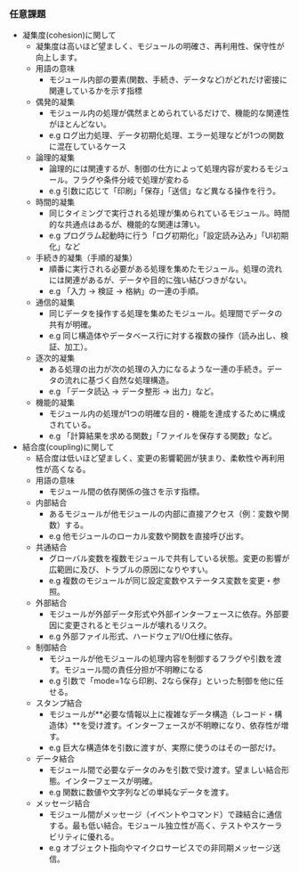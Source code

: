 ### 任意課題

- 凝集度(cohesion)に関して
    - 凝集度は高いほど望ましく、モジュールの明確さ、再利用性、保守性が向上します。
    - 用語の意味
        - モジュール内部の要素(関数、手続き、データなど)がどれだけ密接に関連しているかを示す指標
    - 偶発的凝集
      - モジュール内の処理が偶然まとめられているだけで、機能的な関連性がほとんどない。
      - e.g ログ出力処理、データ初期化処理、エラー処理などが1つの関数に混在しているケース
    - 論理的凝集
      - 論理的には関連するが、制御の仕方によって処理内容が変わるモジュール。フラグや条件分岐で処理が変わる
      - e.g 引数に応じて「印刷」「保存」「送信」など異なる操作を行う。
    - 時間的凝集
      - 同じタイミングで実行される処理が集められているモジュール。時間的な共通点はあるが、機能的な関連は薄い。
      - e.g プログラム起動時に行う「ログ初期化」「設定読み込み」「UI初期化」など
    - 手続き的凝集（手順的凝集）
      - 順番に実行される必要がある処理を集めたモジュール。処理の流れには関連があるが、データや目的に強い結びつきがない。
      - e.g 「入力 → 検証 → 格納」の一連の手順。
    - 通信的凝集
      - 同じデータを操作する処理を集めたモジュール。処理間でデータの共有が明確。
      - e.g 同じ構造体やデータベース行に対する複数の操作（読み出し、検証、加工）。
    - 逐次的凝集
      - ある処理の出力が次の処理の入力になるような一連の手続き。データの流れに基づく自然な処理構造。
      - e.g 「データ読込 → データ整形 → 出力」など。
    - 機能的凝集
      - モジュール内の処理が1つの明確な目的・機能を達成するために構成されている。
      - e.g 「計算結果を求める関数」「ファイルを保存する関数」など。
- 結合度(coupling)に関して
    - 結合度は低いほど望ましく、変更の影響範囲が狭まり、柔軟性や再利用性が高くなる。
    - 用語の意味
        - モジュール間の依存関係の強さを示す指標。
    - 内部結合
      - あるモジュールが他モジュールの内部に直接アクセス（例：変数や関数）する。
      - e.g 他モジュールのローカル変数や関数を直接呼び出す。
    - 共通結合
      - グローバル変数を複数モジュールで共有している状態。変更の影響が広範囲に及び、トラブルの原因になりやすい。
      - e.g 複数のモジュールが同じ設定変数やステータス変数を変更・参照。
    - 外部結合
      - モジュールが外部データ形式や外部インターフェースに依存。外部要因に変更されるとモジュールが壊れるリスク。
      - e.g 外部ファイル形式、ハードウェアI/O仕様に依存。
    - 制御結合
      - モジュールが他モジュールの処理内容を制御するフラグや引数を渡す。モジュール間の責任分担が不明瞭になる
      - e.g 引数で「mode=1なら印刷、2なら保存」といった制御を他に任せる。
    - スタンプ結合
      - モジュールが**必要な情報以上に複雑なデータ構造（レコード・構造体）**を受け渡す。インターフェースが不明瞭になり、依存性が増す。
      - e.g 巨大な構造体を引数に渡すが、実際に使うのはその一部だけ。
    - データ結合
      - モジュール間で必要なデータのみを引数で受け渡す。望ましい結合形態。インターフェースが明確。
      - e.g 関数に数値や文字列などの単純なデータを渡す。
    - メッセージ結合
      - モジュール間がメッセージ（イベントやコマンド）で疎結合に通信する。最も低い結合。モジュール独立性が高く、テストやスケーラビリティに優れる。
      - e.g オブジェクト指向やマイクロサービスでの非同期メッセージ送信。